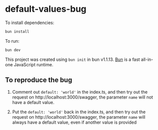 # default-values-bug

To install dependencies:

```bash
bun install
```

To run:

```bash
bun dev
```

This project was created using `bun init` in bun v1.1.13. [Bun](https://bun.sh) is a fast all-in-one JavaScript runtime.

## To reproduce the bug

1. Comment out `default: 'world'` in the index.ts, and then try out the request on http://localhost:3000/swagger, the parameter `name` will not have a default value.
  
2. Put the `default: 'world'` back in the index.ts, and then try out the request on http://localhost:3000/swagger, the parameter `name` will always have a default value, even if another value is provided